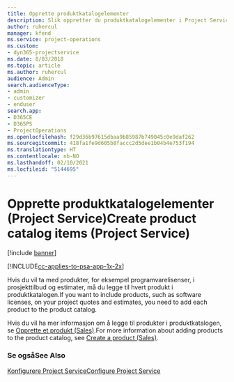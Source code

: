 ```yaml
---
title: Opprette produktkatalogelementer
description: Slik oppretter du produktkatalogelementer i Project Service
author: ruhercul
manager: kfend
ms.service: project-operations
ms.custom:
- dyn365-projectservice
ms.date: 8/03/2018
ms.topic: article
ms.author: ruhercul
audience: Admin
search.audienceType:
- admin
- customizer
- enduser
search.app:
- D365CE
- D365PS
- ProjectOperations
ms.openlocfilehash: f29d36b97615dbaa9b85987b749045c0e9daf262
ms.sourcegitcommit: 418fa1fe9d605b8faccc2d5dee1b04b4e753f194
ms.translationtype: HT
ms.contentlocale: nb-NO
ms.lasthandoff: 02/10/2021
ms.locfileid: "5144695"
---
```

# <a name="create-product-catalog-items-project-service"></a><span data-ttu-id="7b786-103">Opprette produktkatalogelementer (Project Service)</span><span class="sxs-lookup"><span data-stu-id="7b786-103">Create product catalog items (Project Service)</span></span>

[!include [banner](../includes/psa-now-project-operations.md)]

[!INCLUDE[cc-applies-to-psa-app-1x-2x](../includes/cc-applies-to-psa-app-1x-2x.md)]

<span data-ttu-id="7b786-104">Hvis du vil ta med produkter, for eksempel programvarelisenser, i prosjekttilbud og estimater, må du legge til hvert produkt i produktkatalogen.</span><span class="sxs-lookup"><span data-stu-id="7b786-104">If you want to include products, such as software licenses, on your project quotes and estimates, you need to add each product to the product catalog.</span></span>  
  
 <span data-ttu-id="7b786-105">Hvis du vil ha mer informasjon om å legge til produkter i produktkatalogen, se [Opprette et produkt (Sales)](https://docs.microsoft.com/dynamics365/sales-enterprise/create-product-sales).</span><span class="sxs-lookup"><span data-stu-id="7b786-105">For more information about adding products to the product catalog, see [Create a product (Sales)](https://docs.microsoft.com/dynamics365/sales-enterprise/create-product-sales).</span></span>  
  
### <a name="see-also"></a><span data-ttu-id="7b786-106">Se også</span><span class="sxs-lookup"><span data-stu-id="7b786-106">See Also</span></span>  
 [<span data-ttu-id="7b786-107">Konfigurere Project Service</span><span class="sxs-lookup"><span data-stu-id="7b786-107">Configure Project Service</span></span>](../psa/configure.md)
